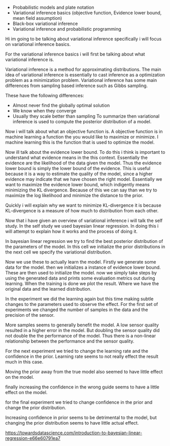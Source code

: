 -   Probabilistic models and plate notation
-   Variational inference basics (objective function, Evidence lower bound, mean field assumption)   
-   Black-box variational inference
-   Variational inference and probabilistic programming

Hi im going to be talking about variational inference specifically i will focus on variational inference basics. 

For the variational inference basics i will first be talking about what variational inference is.

Variational inference is a method for approximating  distributions. The main idea of variational inference is essentially to cast inference as a optimization problem as a minimization problem. Variational inference has some main differences from sampling based inference such as Gibbs sampling.

These have the following differences:
- Almost never find the globally optimal solution
- We know when they converge
- Usually they scale better than sampling
To summarize then variational inference is used to compute the posterior distribution of a model.

Now i will talk about what an objective function is.
A objective function is in machine learning a function the you would like to maximize or minimize. I machine learning this is the function that is used to optimize the model.

Now ill talk about the evidence lower bound. To do this i think is important to understand what evidence means in the this context. Essentially the evidence are the likelihood of the data given the model. Thus the evidence lower bound is simply the lower bound of the evidence. This is useful because it is a way to estimate the quality of the model, since a higher evidence may indicate that we have chosen the right model. Essentially we want to maximize the evidence lower bound, which indigently means minimizing the KL divergence. Because of this we can say than we try to maximize the log likelihood and minimize the distance to the prior.

Quickly i will explain why we want to minimize KL-divergence it is because KL-divergence is a measure of how much to distribution from each other.

Now that i have given an overview of variational inference i will talk the self study.
In the self study we used bayesian linear regression.
In doing this i will attempt to explain how it works and the process of doing it.

In bayesian linear regression we try to find the best posterior distribution of the parameters of the model.
In this cell we initialize the prior distributions in the next cell we specify the variational distribution.

Now we use these to actually learn the model.
Firstly we generate some data for the model.
then we initializes a instance of evidence lower bound.
These are then used to initialize the model.
now we simply take steps by using the generated data and prints some evaluation metrics out during learning.
When the training is done we plot the result. Where we have the original data and the learned distribution.

In the experiment we did the learning again but this time making subtle changes to the parameters used to observe the effect.
For the first set of experiments we changed the number of samples in the data and the precision of the sensor.

More samples seems to generally benefit the model. 
A low sensor quality resulted in a higher error in the model. But doubling the sensor quality did not double the the performance of the model.
Thus there is a non-linear relationship between the performance and the sensor quality.

For the next experiment we tried to change the learning rate and the confidence in the prior.
Learning rate seems to not really effect the result much in this case.

Moving the prior away from the true model also seemed to have little effect on the model.

finally increasing the confidence in the wrong guide seems to have a little effect on the model.

for the final experiment we tried to change confidence in the prior and change the prior distribution.

Increasing confidence in prior seems to be detrimental to the model,
but changing the prior distribution seems to have little actual effect.



https://towardsdatascience.com/introduction-to-bayesian-linear-regression-e66e60791ea7